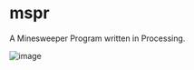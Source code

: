 # mspr
A Minesweeper Program written in Processing.

![image](https://github.com/amrle/mspr/assets/88772825/663589bc-b18b-47fb-886a-fd173f4808f3)
